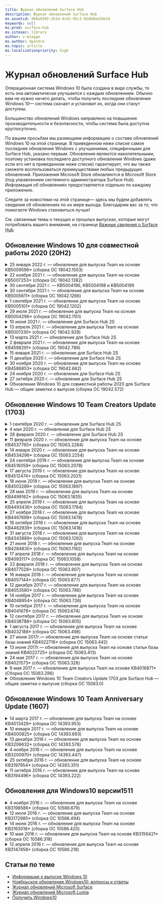 ```yaml
---
title: Журнал обновлений Surface Hub
description: Журнал обновлений Surface Hub
ms.assetid: d66a9392-2b14-4cb2-95c3-92db0ae2de34
keywords: null
ms.prod: surface-hub
ms.sitesec: library
author: v-miegge
ms.author: dpandre
ms.topic: article
ms.localizationpriority: high
---
```


# <a name="surface-hub-update-history"></a>Журнал обновлений Surface Hub

Операционная система Windows 10 была создана в виде службы, то есть она автоматически улучшается с каждым обновлением. Обычно вам не нужно ничего делать, чтобы получить последние обновления Windows 10— система скачает и установит их, когда они станут доступны.

Большинство обновлений Windows направлено на повышение производительности и безопасности, чтобы система была доступна круглосуточно.

По вашим просьбам мы размещаем информацию о составе обновлений Windows 10 на этой странице. В приведенном ниже списке самое последнее обновление Windows с улучшениями, специфичными для Surface Hub, указано первым. Обновления являются накопительными, поэтому установка последнего доступного обновления Windows (даже если его нет в приведенном ниже списке) гарантирует, что вы также сможете воспользоваться преимуществами любых предыдущих обновлений. Приложения Microsoft Store обновляются в Microsoft Store (под управлением системного администратора Surface Hub). Информация об обновлениях предоставляется отдельно по каждому приложению.

Следите за новостями на этой странице— здесь мы будем добавлять сведения об обновлениях по их мере выхода. Благодарим вас за то, что помогаете Windows становиться лучше!

См. связанные темы о текущих и прошлых выпусках, которые могут потребовать вашего внимания, на странице [Важные сведения о Surface Hub](https://support.microsoft.com/products/surface-devices/surface-hub).

## <a name="windows-10-team-2020-update-20h2"></a>Обновление Windows 10 для совместной работы 2020 (20H2)

<details>
<summary>25 января 2022 г. — обновление для выпуска Team на основе KB5009596* (сборка ОС 19042.1503)</summary>

Обновление Surface Hub направлено на улучшение качества работы ОС и содержит исправления для системы безопасности. К числу ключевых обновлений Surface Hub, которые еще не были упомянуты в статье [Журнал обновлений Windows 10](https://support.microsoft.com/help/4581839/windows-10-update-history), можно отнести следующие:

* Устранена проблема, из-за которой Surface Hub не удавалось передавать данные в настроенные рабочие области Azure Log Analytics.
* Устранена проблема, из-за которой запуск собрания Skype для бизнеса с экрана приветствия Surface Hub мог привести к полностью развернутому клиенту SfB, который нельзя было свернуть.
* Устранена проблема, из-за которой Surface Hub, присоединенные к Azure AD, не заполняли предварительно вход в собрания и файлы списком приглашенных на собрание.
* Устранена проблема, из-за которой в некоторых локальных сценариях нельзя было включить чередование паролей учетных записей устройств.

Инструкции по включению и отключению функций и служб устройств см. в [руководстве администратора Surface Hub](/surface-hub/). *[KB5009596](https://support.microsoft.com/help/5009596)
</details>

<details>
<summary>22 ноября 2021 г. — обновление для выпуска Team на основе KB5007253* (сборка ОС 19042.1382)</summary>

Обновление Surface Hub направлено на улучшение качества работы ОС и содержит исправления для системы безопасности. К числу ключевых обновлений Surface Hub, которые еще не были упомянуты в статье [Журнал обновлений Windows 10](https://support.microsoft.com/help/4581839/windows-10-update-history), можно отнести следующие:

* Исправление, которое применяет ограничение в 32 символа при использовании политики MDM для установки «понятного имени» на Surface Hub.
* Исправление, которое исправляет поведение политики AllowStorageCard MDM, когда она возвращается к значению 1 (карты памяти разрешены) с 0.
* Обновите, чтобы позволить браузеру Edge (Chromium) получать доступ к тем же расположениям файлов, которые доступны в проводнике, включая подключенный USB-накопитель.

Инструкции по включению и отключению функций и служб устройств см. в [руководстве администратора Surface Hub](/surface-hub/). *[KB5007253](https://support.microsoft.com/help/5007253)
</details>

<details>
<summary>30 сентября 2021 г. — KB5004196, KB5004198 и KB5004199</summary>

Эти обновления для Surface Hub предоставляют клиент Teams Room, агент Центра администрирования Teams и агент управляемых конференц-залов. Основные функции описаны [в Teams Room на Surface Hub](surface-hub-teams-rooms.md).
 
Инструкции по включению и отключению функций и служб устройств см. в [руководстве администратора Surface Hub](/surface-hub/).
</details>

<details>
<summary>30 сентября 2021 г. — обновление для выпуска Team на основе KB5005611* (сборка ОС 19042.1266)</summary>

Обновление Surface Hub направлено на улучшение качества работы ОС и содержит исправления для системы безопасности. К числу ключевых обновлений Surface Hub, которые еще не были упомянуты в статье [Журнал обновлений Windows 10](https://support.microsoft.com/help/4581839/windows-10-update-history), можно отнести следующие:

* Заменяет режим собрания 1 (предпочтительны Teams/доступен SfB) функциональностью режима 2 (только команды); можно использовать любой параметр, но оба имеют одинаковый эффект.

Инструкции по включению и отключению функций и служб устройств см. в [руководстве администратора Surface Hub](/surface-hub/). *[KB5005611](https://support.microsoft.com/help/5005611)
</details>

<details>
<summary>1 сентября 2021 г. — обновление для выпуска Team на основе KB5005101* (сборка ОС 19042.1202)</summary>

Обновление Surface Hub направлено на улучшение качества работы ОС и содержит исправления для системы безопасности. Основные обновления для Surface Hub описаны в [Windows 10 для совместной работы 2020, обновление 1](https://techcommunity.microsoft.com/t5/surface-it-pro-blog/windows-10-team-2020-update-1-released-to-all-surface-hubs/ba-p/2653503), а также включают следующее:

* Повышена надежность некоторых сценариев настройки учетной записи устройства при использовании локального почтового ящика Exchange.

Инструкции по включению и отключению функций и служб устройств см. в [руководстве администратора Surface Hub](/surface-hub/). *[KB5005101](https://support.microsoft.com/help/5005101)
</details>

<details>
<summary>29 июля 2021 г. — обновление для выпуска Team на основе KB5004296* (сборка ОС 19042.1151)</summary>

Обновление Surface Hub направлено на улучшение качества работы ОС и содержит исправления для системы безопасности. К числу ключевых обновлений Surface Hub, которые еще не были упомянуты в статье [Журнал обновлений Windows 10](https://support.microsoft.com/help/4581839/windows-10-update-history), можно отнести следующие:

* Обновите функцию "Сбор журналов", чтобы включить диагностические данные Windows в формате CSV.
* Исправление, которое гарантирует, что очистка завершения сеанса полностью удалит все данные, связанные с Edge Chromium.
* Улучшены некоторые сценарии с присоединенными к Azure AD концентраторами Surface Hub при использовании приложения средства проверки подлинности.

Инструкции по включению и отключению функций и служб устройств см. в [руководстве администратора Surface Hub](/surface-hub/). *[KB5004296](https://support.microsoft.com/help/5004296)
</details>

<details>
<summary>10 июня 2021 г. — обновление для Surface Hub 2S</summary>

Это обновление предназначено для Surface Hub 2S и содержит обновления драйверов и встроенного ПО, описанные ниже:

* Обновление UEFI Surface — 694.3751.768.0
  * Устранена критическая уязвимость системы безопасности и повышена стабильность системы.
* Обновление встроенного ПО Surface ME — 11.8.86.3877
  * Устранена критическая уязвимость системы безопасности и повышена стабильность системы.
* Драйвер интерфейса модуля управления Intel(R) — 2102.100.0.1044
  * Устранена критическая уязвимость системы безопасности и повышена стабильность системы.
</details>

<details>
<summary>13 апреля 2021 г. — обновление для выпуска Team на основе KB5001330* (сборка ОС 19042.928)</summary>

Обновление Surface Hub направлено на улучшение качества работы ОС и содержит исправления для системы безопасности. К числу ключевых обновлений Surface Hub, которые еще не были упомянуты в статье [Журнал обновлений Windows 10](https://support.microsoft.com/help/4581839/windows-10-update-history), можно отнести следующие:

* Устранена проблема, из-за которой на некоторых устройствах Surface Hub устанавливались только ежемесячные обновления безопасности Windows, а не все накопительные обновления Windows.

Инструкции по включению и отключению функций и служб устройств см. в [руководстве администратора Surface Hub](/surface-hub/). *[KB5001330](https://support.microsoft.com/help/5001330)
</details>

<details>
<summary>13 марта 2021 г. — обновление для Surface Hub 2S</summary>

Это обновление предназначено для Surface Hub 2S и содержит обновления драйверов и встроенного ПО, описанные ниже:

* Драйвер Intel(R) Bluetooth — 22.30.0.4
  * Повышена безопасность и стабильность системы.
* Графический драйвер Intel(R) — 27.20.100.8682
  * Повышена безопасность и стабильность системы.
* Драйвер Intel(R) Wi-Fi — 22.30.0.11
  * Повышена безопасность и стабильность системы.
</details>

<details>
<summary>2 февраля 2021 г. — обновление для выпуска Team на основе KB4598291* (сборка ОС 19042.789)</summary>

Обновление Surface Hub направлено на улучшение качества работы ОС и содержит исправления для системы безопасности. К числу ключевых обновлений Surface Hub, которые еще не были упомянуты в статье [Журнал обновлений Windows 10](https://support.microsoft.com/help/4581839/windows-10-update-history), можно отнести следующие:

* Исправление, позволяющее синхронизировать календарь с Exchange, если имя участника-пользователя учетной записи устройства не равно SMTP.
* Добавлена возможность для администраторов отключать использование современной проверки подлинности во время синхронизации календаря с Exchange.
* Гарантирует, что пользователям Surface Hub не будет предложено ввести учетные данные прокси-сервера после включения функции "Использовать учетные данные учетной записи устройства".
* Устранена проблема, из-за которой проверки обновлений Центра обновления Windows и Store никогда не завершались, если использовался прокси-сервер, требующий проверки подлинности.
* Повышает надежность приложения Connect в проводных сценариях загрузки.

Инструкции по включению и отключению функций и служб устройств см. в [руководстве администратора Surface Hub](/surface-hub/). *[KB4598291](https://support.microsoft.com/help/4598291)
</details>

<details>
<summary>15 января 2021 г. — обновление для Surface Hub 2S</summary>

Это обновление предназначено для Surface Hub 2S и содержит обновления драйверов и встроенного ПО, описанные ниже:

* Обновление встроенного ПО SMC Surface — 3.93.139.0
* Обновление UEFI Surface — 694.3473.768.0
</details>

<details>
<summary>11 декабря 2020 г. — обновление для Surface Hub 2S</summary>

Это обновление предназначено для Surface Hub 2S и содержит обновления драйверов и встроенного ПО, описанные ниже:

* Обновление встроенного ПО SMC Surface — 3.92.139.0
* Обновление UEFI Surface — 694.3447.768.0
</details>

<details>
<summary>30 ноября 2020 г. — обновление для выпуска Team на основе KB4586853* (сборка ОС 19042.662)</summary>

Обновление Surface Hub направлено на улучшение качества работы ОС и содержит исправления для системы безопасности. К числу ключевых обновлений Surface Hub, которые еще не были упомянуты в статье [Журнал обновлений Windows 10](https://support.microsoft.com/help/4581839/windows-10-update-history), можно отнести следующие:

* Обновление страницы параметров конфиденциальности для предоставления дополнительных параметров.
* Устранена проблема, из-за которой уже начавшиеся собрания не отображались на экране приветствия/начальном экране.
* Устранена проблема с облачным восстановлением для языков, отличных от английского (США).
* Skype для бизнеса
  * Улучшены характеристики направленного звука.
  * Заглушены звуки от касания пера при использовании пера во время звонков Skype для бизнеса.
* Повышена надежность при регистрации в программе предварительной оценки Windows.
* Повышена надежность оболочки Windows Team.

Инструкции по включению и отключению функций и служб устройств см. в [руководстве администратора Surface Hub](/surface-hub/). *[KB4586853](https://support.microsoft.com/help/4586853)
</details>

<details>
<summary>24 ноября 2020 г. — обновление для Surface Hub 2S</summary>

Это обновление предназначено для Surface Hub 2S и содержит обновления драйверов и встроенного ПО, описанные ниже:

* Обновление встроенного ПО SMC Surface — 3.91.139.0
  * Повышение надежности режима ожидания с подключением.
* Обновление встроенного ПО Surface Touch — 3.91.139.0
  * Повышение отклика на сенсорный ввод в режиме ожидания с подключением.
* Обновление встроенного ПО Surface USB Audio — 3.91.139.0
* Обновление встроенного ПО Surface Pen — 3.91.139.0
</details>

<details>
<summary>27 октября 2020 г. — обновление для Surface Hub 2S</summary>

Это обновление предназначено для Surface Hub 2S и содержит обновления драйверов и встроенного ПО, описанные ниже:

* Обновление встроенного ПО агрегатора системы Surface — 4.14.139.0
* Обновление UEFI Surface — 694.3386.768.0
</details>

<details>
<summary>Обновление Windows 10 для совместной работы 2020 для Surface Hub — общие заметки о выпуске (сборка ОС 19042.572)</summary>

Обновление Surface Hub направлено на улучшение качества работы ОС и содержит исправления для системы безопасности. Ключевые обновления для Surface Hub, не описанные в [журнале обновлений Windows 10](https://support.microsoft.com/help/4581839/windows-10-update-history), отмечены на странице [Новые возможности обновления Windows 10 для совместной работы 2020](/surface-hub/surface-hub-2020-update-whats-new).

Дополнительные сведения о доступности обновлений по регионам, методам распространения и типам устройств см. на странице [Установка обновления Windows 10 для совместной работы 2020](/surface-hub/surface-hub-2020-update).
</details>

## <a name="windows-10-team-creators-update-1703"></a>Обновление Windows 10 Team Creators Update (1703)

<details>
<summary>1 сентября 2020 г. — обновление для Surface Hub 2S</summary>

Это обновление предназначено для Surface Hub 2S и содержит обновления драйверов и встроенного ПО, описанные ниже:

* Обновление встроенного ПО SMC Surface — 1.177.139.0
  * Улучшает сценарии восстановления полей.
* Обновление встроенного ПО SSD Surface — 5.14.139.0
  * Повышает стабильность системы.
* Драйвер Surface Serial Hub — 9.40.139.0
  * Повышает стабильность системы.
</details>

<details>
<summary>4 мая 2020 г. — обновление для Surface Hub 2S</summary>

Это обновление предназначено для Surface Hub 2S и содержит обновления драйверов и встроенного ПО, описанные ниже:

* Аудиодрайвер Surface USB — 15.3.6.0
  * Улучшены характеристики направленного звука.
* Аудиодрайвер дисплея Intel(R) — 10.27.0.5
  * Улучшает сценарии демонстрации экрана.
* Графический драйвер Intel(R) — 26.20.100.7263
  * Повышает стабильность системы.
* Системный драйвер Surface — 1.7.139.0
  * Повышает стабильность системы.
* Обновление прошивки SMC Surface — 1.176.139.0
  * Повышает стабильность системы.
</details>

<details>
<summary>28 февраля 2020 г. — обновление для Surface Hub 2S</summary>

Это обновление предназначено для Surface Hub 2S и содержит обновления драйверов и встроенного ПО, описанные ниже:

* Драйвер интеграции Surface — 13.46.139.0 
  * Улучшает сценарии яркости дисплея.
* Драйвер интерфейса модуля управления Intel(R) — 1914.12.0.1256
  * Повышает стабильность системы.
* Обновление встроенного ПО SMC Surface — 1.161.139.0
  * Повышает производительность батареи пера.
* Обновление UEFI Surface — 694.2938.768.0
  * Повышает стабильность системы.
</details>

<details>
<summary>11 февраля 2020 г. — обновление для выпуска Team на основе KB4537765* (сборка ОС 15063.2284)</summary>

Обновление Surface Hub направлено на улучшение качества работы ОС и содержит исправления для системы безопасности. К числу ключевых обновлений Surface Hub, которые еще не были упомянуты в статье [Журнал обновлений Windows 10](https://support.microsoft.com/help/4018124/windows-10-update-history), можно отнести следующие:

* Устраняет проблему, из-за которой Hub 2S плохо слышен другими участниками во время вызовов Skype для бизнеса.
* Повышена надежность некоторых сценариев использования арабского языка, иврита и других языков с написанием справа налево в Surface Hub.

Инструкции по включению и отключению функций и служб устройств см. в [руководстве администратора Surface Hub](/surface-hub/).
*[KB4537765](https://support.microsoft.com/help/4537765)
</details>

<details>
<summary>14 января 2020 г. — обновление для выпуска Team на основе KB4534296* (сборка ОС 15063.2254)</summary>

Обновление Surface Hub направлено на улучшение качества работы ОС и содержит исправления для системы безопасности. К числу ключевых обновлений Surface Hub, которые еще не были упомянуты в статье [Журнал обновлений Windows 10](https://support.microsoft.com/help/4018124/windows-10-update-history), можно отнести следующие:

* Устранена проблема в сборе журналов для Microsoft Surface Hub 2S.

Инструкции по включению и отключению функций и служб устройств см. в [руководстве администратора Surface Hub](/surface-hub/).
*[KB4534296](https://support.microsoft.com/help/4534296)
</details>

<details>
<summary>24 сентября 2019 г. — обновление для выпуска Team на основе KB4516059* (сборка ОС 15063.2078)</summary>

Обновление Surface Hub направлено на улучшение качества работы ОС и содержит исправления для системы безопасности. К числу ключевых обновлений Surface Hub, которые еще не были упомянуты в статье [Журнал обновлений Windows 10](https://support.microsoft.com/help/4018124/windows-10-update-history), можно отнести следующие:

 * Обновление страницы параметров восстановления Surface Hub 2S для точного отражения параметров восстановления.
 * Обновление экрана приветствия Surface Hub 2S для улучшения узнаваемости устройства.
 * Устранена проблема с неправильным отображением фона оболочки Windows Team.
 * Устранена проблема с сохранением макета меню "Пуск" при настройке с помощью политики MDM.
 * Исправлена проблема в Microsoft Edge, возникавшая при просмотре некоторых внутренних веб-сайтов.
 * Исправлена проблема в Skype для бизнеса, возникающая при презентации в режима "Весь экран".

Инструкции по включению и отключению функций и служб устройств см. в [руководстве администратора Surface Hub](/surface-hub/).
*[KB4503289](https://support.microsoft.com/help/4503289)
</details>

<details>
<summary>17 августа 2019 г. — обновление для выпуска Team на основе KB4512474* (сборка ОС 15063.2021)</summary>

Обновление Surface Hub направлено на улучшение качества работы ОС и содержит исправления для системы безопасности. К числу ключевых обновлений Surface Hub, которые еще не были упомянуты в статье [Журнал обновлений Windows 10](https://support.microsoft.com/help/4018124/windows-10-update-history), можно отнести следующие:

 * Гарантирует, что видеовыход на концентраторе 2S по умолчанию находится в режиме "Дублировать".
 * Повышена надежность некоторых сценариев использования арабского языка в Surface Hub.

Инструкции по включению и отключению функций и служб устройств см. в [руководстве администратора Surface Hub](/surface-hub/).
*[KB4503289](https://support.microsoft.com/help/4503289)
 </details>

<details>
<summary>18 июня 2019 г. — обновление для выпуска Team на основе KB4503289* (сборка ОС 15063.1897)</summary>

Обновление Surface Hub направлено на улучшение качества работы ОС и содержит исправления для системы безопасности. К числу ключевых обновлений Surface Hub, которые еще не были упомянуты в статье [Журнал обновлений Windows 10](https://support.microsoft.com/help/4018124/windows-10-update-history), можно отнести следующие:

* Устранена проблема, из-за которой пользователи не могли войти в систему на устройстве Microsoft Surface Hub под учетной записью Azure Active Directory. Эта проблема возникала из-за неправильного завершения предыдущего сеанса.
* Добавлена поддержка подключений TLS 1.2 поставщикам удостоверений и Exchange в сценариях настройки учетной записи устройства.
* Исправления для повышения надежности приложения диагностики оборудования на Hub 2S. 
* Исправление для повышения согласованности при первом запуске на Hub 2S. 

Инструкции по включению и отключению функций и служб устройств см. в [руководстве администратора Surface Hub](/surface-hub/).
*[KB4503289](https://support.microsoft.com/help/4503289)
</details>

<details>
<summary>28 мая 2019 г. — обновление для выпуска Team на основе KB4499162* (сборка ОС 15063.1835)</summary>

Обновление Surface Hub направлено на улучшение качества работы ОС и содержит исправления для системы безопасности. К числу ключевых обновлений Surface Hub, которые еще не были упомянуты в статье [Журнал обновлений Windows 10](https://support.microsoft.com/help/4018124/windows-10-update-history), можно отнести следующие:

* Гарантирует, что пользователям Surface Hub не будет предложено ввести учетные данные прокси-сервера после включения функции "Использовать учетные данные учетной записи устройства".
* Устранена проблема, из-за которой соединения Skype периодически терпят неудачу из-за того, что аудио или видео не использует правильный прокси-сервер.
* Добавлена поддержка TLS 1.2 в Skype для бизнеса.
* Устранен сбой подключения SIP в клиенте Skype, когда на сервере Skype отключен TLS 1.0 или TLS 1.1.

Инструкции по включению и отключению функций и служб устройств см. в [руководстве администратора Surface Hub](/surface-hub/).
*[KB4499162](https://support.microsoft.com/help/4499162)
</details>

<details>
<summary>25 апреля 2019 г. — обновление для выпуска Team на основе KB4493436* (сборка ОС 15063.1784)</summary>

Обновление Surface Hub направлено на улучшение качества работы ОС и содержит исправления для системы безопасности. К числу ключевых обновлений Surface Hub, которые еще не были упомянуты в статье [Журнал обновлений Windows 10](https://support.microsoft.com/help/4018124/windows-10-update-history), можно отнести следующие:

* Устранена проблема синхронизации видео и аудио с некоторыми USB-устройствами, подключенными к Surface Hub.

Инструкции по включению и отключению функций и служб устройств см. в [руководстве администратора Surface Hub](/surface-hub/).
*[KB4493436](https://support.microsoft.com/help/4493436)
</details>

<details>
<summary>27 ноября 2018 г. — обновление для выпуска Team на основе KB4467699* (сборка ОС 15063.1478)</summary>

Обновление Surface Hub направлено на улучшение качества работы ОС и содержит исправления для системы безопасности. К числу ключевых обновлений Surface Hub, которые еще не были упомянуты в статье [Журнал обновлений Windows 10](https://support.microsoft.com/help/4018124/windows-10-update-history), можно отнести следующие:

* Устранена проблема, из-за которой некоторые пользователи не могли войти в раздел "Мои собрания и файлы".

Инструкции по включению и отключению функций и служб устройств см. в [руководстве администратора Surface Hub](/surface-hub/).
*[KBKB4467699](https://support.microsoft.com/help/KB4467699)
</details>

<details>
<summary>18 октября 2018 г. — обновление для выпуска Team на основе KB4462939* (сборка ОС 15063.1418)</summary>

Обновление Surface Hub направлено на улучшение качества работы ОС и содержит исправления для системы безопасности. К числу ключевых обновлений Surface Hub, которые еще не были упомянуты в статье [Журнал обновлений Windows 10](https://support.microsoft.com/help/4018124/windows-10-update-history), можно отнести следующие:

* Исправления в Skype для бизнеса: 
  * Устранена проблема с подключением к Skype для бизнеса при выходе из спящего режима.
  * Устранена проблема с сетевым подключением Skype для бизнеса, когда устройство подключено к Интернету.
  * Исправлен сбой Skype для бизнеса при поиске пользователей из каталога.
* Устранена проблема, из-за которой концентратор ошибочно сообщал об ошибке "Отсутствует подключения к Интернету" в корпоративных прокси-средах.
* Реализована функция, позволяющая клиентам подписаться на новый интерфейс доски.

Инструкции по включению и отключению функций и служб устройств см. в [руководстве администратора Surface Hub](/surface-hub/).
*[KB4462939](https://support.microsoft.com/help/4462939)
</details>

<details>
<summary>31 августа 2018 г. — обновление для выпуска Team на основе KB4343889* (сборка ОС 15063.1292)</summary>

Обновление Surface Hub направлено на улучшение качества работы ОС и содержит исправления для системы безопасности. К числу ключевых обновлений Surface Hub, которые еще не были упомянуты в статье [Журнал обновлений Windows 10](https://support.microsoft.com/help/4018124/windows-10-update-history), можно отнести следующие:

* Добавлена поддержка Microsoft Teams
* Устранена проблема с управлением задачами при регистрации Intune
* Позволяет администраторам отключать службы обмена мгновенными сообщениями и электронной почты для концентратора
* Дополнительные исправления ошибок и улучшения надежности приложения Skype для бизнеса Surface Hub.

Инструкции по включению и отключению функций и служб устройств см. в [руководстве администратора Surface Hub](/surface-hub/).
*[KB4343889](https://support.microsoft.com/help/4343889)
</details>

<details>
<summary>21 июня 2018 г. — обновление для выпуска Team на основе KB4284830* (сборка ОС 15063.1182)</summary>

Обновление Surface Hub направлено на улучшение качества работы ОС и содержит исправления для системы безопасности. К числу ключевых обновлений Surface Hub, которые еще не были упомянуты в статье [Журнал обновлений Windows 10](https://support.microsoft.com/help/4018124/windows-10-update-history), можно отнести следующие:

* Изменение телеметрии для поддержки требований GDPR в EMEA

Инструкции по включению и отключению функций и служб устройств см. в [руководстве администратора Surface Hub](/surface-hub/).
*[KB4284830](https://support.microsoft.com/help/KB4284830)
</details>

<details>
<summary>17 апреля 2018 г. — обновление для выпуска Team на основе KB4093117* (сборка ОС 15063.1058)</summary>

Обновление Surface Hub направлено на улучшение качества работы ОС и содержит исправления для системы безопасности. К числу ключевых обновлений Surface Hub, которые еще не были упомянуты в статье [Журнал обновлений Windows 10](https://support.microsoft.com/help/4018124/windows-10-update-history), можно отнести следующие:

* Устранена проблема проводной проекции
* Включает массовое обновление для определенных политик MDM (управление мобильными устройствами).
* Устранена проблема с набирателем номера при международных звонках
* Устранена проблема с разрешением изображения, когда 2 Surface Hub присоединяются к одному и тому же собранию.
* Устранена ошибка обработки сертификата OMS (Пакет управления операциями).
* Устранена проблема безопасности при очистке в конце сеанса
* Устранена проблема Miracast, когда Surface Hub указан для каналов со 149 по 165.
  * Каналы со 149 по 165 по-прежнему будут недоступны в Европе, Японии и Израиле из-за региональных нормативных актов

Инструкции по включению и отключению функций и служб устройств см. в [руководстве администратора Surface Hub](/surface-hub/).
*[KB4093117](https://support.microsoft.com/help/4093117)
</details>

<details>
<summary>23 февраля 2018 г. — обновление для выпуска Team на основе KB4077528* (сборка ОС 15063.907)</summary>

Обновление Surface Hub направлено на улучшение качества работы ОС и содержит исправления для системы безопасности. К числу ключевых обновлений Surface Hub, которые еще не были упомянуты в статье [Журнал обновлений Windows 10](https://support.microsoft.com/help/4018124/windows-10-update-history), можно отнести следующие:

* Устранена проблема, из-за которой параметры MDM применялись неправильно.
* Улучшенный процесс очистки

Инструкции по включению и отключению функций и служб устройств см. в [руководстве администратора Surface Hub](/surface-hub/).
*[KB4077528](https://support.microsoft.com/help/4077528)
</details>

<details>
<summary>16 января 2018 г. — обновление для выпуска Team на основе KB4057144* (сборка ОС 15063.877)</summary>

Обновление Surface Hub направлено на улучшение качества работы ОС и содержит исправления для системы безопасности. К числу ключевых обновлений Surface Hub, которые еще не были упомянуты в статье [Журнал обновлений Windows 10](https://support.microsoft.com/help/4018124/windows-10-update-history), можно отнести следующие:

* Добавлена возможность управления макетом плиток меню «Пуск» через MDM
* Исправление ошибки MDM при настройке ротации паролей

Инструкции по включению и отключению функций и служб устройств см. в [руководстве администратора Surface Hub](/surface-hub/).
*[KB4057144](https://support.microsoft.com/help/4057144)
</details>

<details>
<summary>12 декабря 2017 г. — обновление для выпуска Team на основе KB4053580* (сборка ОС 15063.786)</summary>

Обновление Surface Hub направлено на улучшение качества работы ОС и содержит исправления для системы безопасности. К числу ключевых обновлений Surface Hub, которые еще не были упомянуты в статье [Журнал обновлений Windows 10](https://support.microsoft.com/help/4018124/windows-10-update-history), можно отнести следующие:

* Устранение мигания видео с камеры вызовов Skype для бизнеса;
* Устранение проблемы с идентификатором SSD центра уведомлений.

Инструкции по включению и отключению функций и служб устройств см. в [руководстве администратора Surface Hub](/surface-hub/).
*[KB4053580](https://support.microsoft.com/help/4053580)
</details>

<details>
<summary>14 ноября 2017 г. — обновление для выпуска Team на основе KB4048954* (сборка ОС 15063.726)</summary>

Обновление Surface Hub направлено на улучшение качества работы ОС и содержит исправления для системы безопасности. К числу ключевых обновлений Surface Hub, которые еще не были упомянуты в статье [Журнал обновлений Windows 10](https://support.microsoft.com/help/4018124/windows-10-update-history), можно отнести следующие:

* Обновление компонентов, позволяющее пользователям включать проверку подлинности в проводной сети по протоколу 802.1X с помощью политики MDM.
* Обновление компонентов, которое позволяет пользователям динамически выбирать необходимое приложение при открытии файла.
* Исправление, которое обеспечивает полное удаление всех подключений между учетной записью пользователя и устройством в ходе очистки по завершении сеанса.
* Исправление с целью повышения производительности, которое сокращает время очистки, а также время подключения с помощью Miracast.
* Внедрение функции упрощенной проверки подлинности, которую можно использовать во время собраний.
* Исправление, благодаря которому компоненты служб используют одинаковый прокси-сервер, настроенный на различных устройствах.
* Улучшенная защита данных телеметрии, передаваемых устройством, и оптимизация использования пропускной способности.
* Внедрение функции, позволяющей пользователям отправлять отзывы в корпорацию Майкрософт после собрания.

Инструкции по включению и отключению функций и служб устройств см. в [руководстве администратора Surface Hub](/surface-hub/).
*[KB4048954](https://support.microsoft.com/help/4048954)
</details>

<details>
<summary>10 октября 2017 г. — обновление для выпуска Team на основе KB4041676* (сборка ОС 15063.674)</summary>

Обновление Surface Hub направлено на улучшение качества работы ОС и содержит исправления для системы безопасности. К числу ключевых обновлений Surface Hub, которые еще не были упомянуты в статье [Журнал обновлений Windows 10](https://support.microsoft.com/help/4018124/windows-10-update-history), можно отнести следующие:

* Skype для бизнеса
  * Устранена проблема, требующая перезагрузки устройства после выхода из спящего режима.
  * Устранена проблема, из-за которой не удавалось разрешить внешние контакты через учетную запись в Skype Online Hub.
* PowerPoint
  * Устранена проблема, из-за которой некоторые презентации PowerPoint не отображались в Hub.
* Общее
  * Исправление, устраняющее проблему из-за которой системный администратор не мог отключить порт USB.

*[KB4041676](https://support.microsoft.com/help/4041676)
</details>

<details>
<summary>12 сентября 2017 г. — обновление для выпуска Team на основе KB4038788* (сборка ОС 15063.605) </summary>

Обновление Surface Hub направлено на улучшение качества работы ОС и содержит исправления для системы безопасности. К числу ключевых обновлений Surface Hub, которые еще не были упомянуты в статье [Журнал обновлений Windows 10](https://support.microsoft.com/help/4018124/windows-10-update-history), можно отнести следующие:

* Безопасность
  * Устранена проблема с Bitlocker при выходе устройства из спящего режима.
* Общее
  * Уменьшена периодичность/объем телеметрических измерений работоспособности устройства, в результате чего повысилась производительность системы.
  * Устранена проблема, не позволяющая устройству собирать системные журналы.

*[KB4038788](https://support.microsoft.com/help/4038788)
</details>

<details>
<summary>1 августа 2017 г. — обновление для выпуска Team на основе KB4032188* (сборка ОС 15063.498)</summary>

* Skype для бизнеса 
  * Решена проблема входа в систему Skype для бизнеса, из-за которой раньше требовалось повторить попытку входа или перезагрузить систему.
  * Решена проблема, из-за которой время собрания в Skype для бизнеса отображалось некорректно.
  * Исправления, вносимые с целью повысить надежность Surface Hub Skype для бизнеса.

*[KB4032188](https://support.microsoft.com/help/4032188)
</details>

<details>
<summary>27 июня 2017г.— обновление для выпуска Team на основе статьи базы знаний KB4022716* (сборка ОС 15063.442)</summary>

Обновление Surface Hub направлено на улучшение качества работы ОС и содержит исправления для системы безопасности. К числу ключевых обновлений Surface Hub, которые еще не были упомянуты в статье [Журнал обновлений Windows 10](https://support.microsoft.com/help/4018124/windows-10-update-history), можно отнести следующие:

* Решена проблема аварийного завершения работы драйвера NVIDIA, в результате чего раньше требовалось выключить спящий 84-дюймовый Surface Hub и перезапустить его вручную.
* Устранена проблема, из-за которой некоторые приложения не запускались на 84-дюймовом Surface Hub.

*[KB4022716](https://support.microsoft.com/help/4022716)
</details>

<details>
<summary>13 июня 2017г.— обновление для выпуска Team на основе статьи базы знаний KB4022725* (сборка ОС 15063.413)</summary>

Обновление Surface Hub направлено на улучшение качества работы ОС и содержит исправления для системы безопасности. К числу ключевых обновлений Surface Hub, которые еще не были упомянуты в статье [Журнал обновлений Windows 10](https://support.microsoft.com/help/4018124/windows-10-update-history), можно отнести следующие:

* Общее
  * Устранены проблемы, связанные с падением капель чернил при использовании пера
  * Устранена проблема, из-за которой "очистка" собрания занимает много времени

*[KB4022725](https://support.microsoft.com/help/4022725)
</details>

<details>
<summary>24 мая 2017 г. — обновление для выпуска Team на основе KB4021573* (сборка ОС 15063.328)</summary>

Обновление Surface Hub направлено на улучшение качества работы ОС и содержит исправления для системы безопасности. К числу ключевых обновлений Surface Hub, которые еще не были упомянуты в статье [Журнал обновлений Windows 10](https://support.microsoft.com/help/4018124/windows-10-update-history), можно отнести следующие:

* Общее
  * Устранена проблема, связанная с хранением настроек прокси-сервера во время обновления

*[KB4021573](https://support.microsoft.com/help/4021573)
</details>

<details>
<summary>9 мая 2017 г. — обновление для выпуска Team на основе KB4016871* (Сборка ОС 15063.296)</summary>

Обновление Surface Hub направлено на улучшение качества работы ОС и содержит исправления для системы безопасности. К числу ключевых обновлений Surface Hub, которые еще не были упомянуты в статье [Журнал обновлений Windows 10](https://support.microsoft.com/help/4018124/windows-10-update-history), можно отнести следующие:

* Общее
  * Устранена проблема цикла сна/пробуждения
  * Устранено несколько проблем сброса и восстановления
  * Устранена проблема с вкладкой "Журнал обновлений"
  * Устранена проблема запуска службы Miracast
* Приложения
  * Устранена ошибка обновления пакета приложений

*[KB4016871](https://support.microsoft.com/help/4016871)
</details>

<details>
<summary>Обновление Windows 10 Team Creators Update 1703 для Surface Hub — общие заметки о выпуске (сборка ОС 15063.0)</summary>

Обновление Surface Hub направлено на улучшение качества работы ОС и содержит исправления для системы безопасности. К числу ключевых обновлений Surface Hub, которые еще не были упомянуты в статье [Журнал обновлений Windows 10](https://support.microsoft.com/help/4018124/windows-10-update-history), можно отнести следующие:

* Улучшение взаимодействия на большом экране 
  * Совершенствование карусели собраний в разделах начальной настройки и запуска
  * Возможность присоединяться к собраниям и завершать сеансы непосредственно из меню "Пуск"
  * Приложения могут использовать во время сеанса большую площадь экрана
  * Упрощение механизмов управления в Skype
  * Совершенствование механизмов для предоставления обратной связи
* Доступ к моей личному содержимому*
  * Персональная система единого входа на странице первоначальной настройки или запуска
  * Возможность присоединяться к собраниям и завершать сеансы непосредственно из меню "Пуск"
  * Доступ к личным файлам через Onedrive для бизнеса непосредственно из меню "Пуск".
  * Готовый вход для участников
  * Оптимизированные процедуры аутентификации благодаря использованию приложения для проверки подлинности*
* Развертывание и управляемость 
  * Упрощение запуска при первом включении благодаря пакетной подготовке приложений
  * Облачная служба восстановления устройств
  * Поддержка корпоративных сертификатов клиента
  * Улучшенная поддержка учетных данных прокси-серверов
  * Добавлена и усовершенствована поддержка конфигурации качества обслуживания Skype
  * Добавлена возможность настройки громкости устройства по умолчанию в разделе "Параметры"
  * Усовершенствована поддержка MDM для [параметров](/surface-hub/remote-surface-hub-management) Surface Hub
* Повышенная безопасность 
  * Добавлена возможность ограничить USB-накопители модулем BitLocker
  * Добавлена возможность отключить порты USB с помощью MDM
  * Добавлена возможность отключения функции "Продолжить сеанс" в случае тайм-аута
  * Добавление проводной поддержки стандарта безопасности 802.1x
* Звук и проекции
  * Усовершенствования динамика для человеческого голоса Dolby Audio
  * Заглушены звуки от касания пера при использовании пера во время звонков Skype для бизнеса
  * Добавлена поддержка подключений инфраструктуры Miracast
* Исправления с целью повышения надежности и производительности
  * Устранено несколько проблем сброса и восстановления
  * Устранена проблема аутентификации Surface Hub Exchange при использовании сертификатов клиента
  * Усовершенствовано подключение к сети Wi-Fi и стабильность учетных данных
  * Устранена проблема, связанная с деформированием звука Miracast и синхронизацией во время воспроизведения видео
  * Добавлен параметр для отключения автоматического подключения

Функция единого входа требует использования Office365 и OneDrive для бизнеса **Требования к обслуживанию см. в руководстве администратора.

</details>

## <a name="windows-10-team-anniversary-update-1607"></a>Обновление Windows 10 Team Anniversary Update (1607)

<details>
<summary>14 марта 2017 г. — обновление для выпуска Team на основе KB4013429* (сборка ОС 14393.953)</summary>

Обновление Surface Hub направлено на улучшение качества работы ОС и содержит исправления для системы безопасности. К числу ключевых обновлений Surface Hub, которые еще не были упомянуты в статье [Журнал обновлений Windows 10](https://support.microsoft.com/help/4018124/windows-10-update-history), можно отнести следующие:

* Общее
  * Исправление безопасности для проводника, предотвращающее переход в ограниченные расположения файлов
* Skype для бизнеса
  * Исправление проблемы, вызывающе задержку во время демонстрации экрана при работе с удаленным рабочим столом

*[KB4013429](https://support.microsoft.com/help/4013429)
</details>

<details>
<summary>10 января 2017 г. — обновление для выпуска Team на основе KB4000825* (сборка ОС 14393.693)</summary>

Обновление Surface Hub направлено на улучшение качества работы ОС и содержит исправления для системы безопасности. К числу ключевых обновлений Surface Hub, которые еще не были упомянуты в статье [Журнал обновлений Windows 10](https://support.microsoft.com/help/4018124/windows-10-update-history), можно отнести следующие:

* Включена возможность выбрать раскладки клавиатуры 106/109 для физических японских клавиатур

*[KB4000825](https://support.microsoft.com/help/4000825)
</details>

<details>
<summary>13 декабря 2016 г. — обновление для выпуска Team на основе KB3206632* (сборка ОС 14393.576)</summary>

Обновление Surface Hub направлено на улучшение качества работы ОС и содержит исправления для системы безопасности. К числу ключевых обновлений Surface Hub, которые еще не были упомянуты в статье [Журнал обновлений Windows 10](https://support.microsoft.com/help/4018124/windows-10-update-history), можно отнести следующие:

* Устранена проблема искажения звука при проводном подключении

*[KB3206632](https://support.microsoft.com/help/3206632)
</details>

<details>
<summary>4 ноября 2016 г. — обновление для выпуска Team на основе KB3200970* (сборка ОС 14393.447)</summary>

Изменения в обновлении Windows 10 Team Anniversary Update (версия 1607) для Surface Hub включают усовершенствования качества и исправления безопасности. К числу ключевых обновлений Surface Hub, которые еще не были упомянуты в статье [Журнал обновлений Windows 10](https://support.microsoft.com/help/4018124/windows-10-update-history), можно отнести следующие:

* Исправление ошибок Skype для бизнеса с целью повышения надежности

*[KB3200970](https://support.microsoft.com/help/3200970)
</details>

<details>
<summary>25 октября 2016 г. — обновление для выпуска Team на основе KB3197954* (сборка ОС 14393.351)</summary>

Обновление Surface Hub направлено на улучшение качества работы ОС и содержит исправления для системы безопасности. К числу ключевых обновлений Surface Hub, которые еще не были упомянуты в статье [Журнал обновлений Windows 10](https://support.microsoft.com/help/4018124/windows-10-update-history), можно отнести следующие:

* Включение функции сна в ОС и BIOS с целью снижения энергопотребления Surface Hub и повышения долгосрочной надежности устройства
* Общее
  * Устранены проблемы в сценариях, когда экранная клавиатура иногда не отображается
  * Устранено смещение приложения "Доска", которое иногда происходит при открытии запланированного собрания
  * Устранена проблема, не позволяющая администраторам менять пароль локального администратора после сброса параметров устройства
  * Изменения в BIOS, позволяющие устранить проблему, связанную с отслеживанием на панели состояния во время сброса параметров устройства
  * Обновление UEFI для решения проблем, связанных с выключением питания

*[KB3197954](https://support.microsoft.com/help/3197954)
</details>

<details>
<summary>11 октября 2016 г. — обновление для выпуска Team на основе KB3194496* (сборка ОС 14393.222)</summary>

Эти изменения позволяют применить обновление Windows 10 Team Anniversary Update к Surface Hub и включают усовершенствования качества и исправления безопасности. (После установки ваше устройство будет работать под управлением Windows 10 версии 1607.) К числу ключевых обновлений Surface Hub, которые еще не были упомянуты в статье [Журнал обновлений Windows 10](https://support.microsoft.com/help/4018124/windows-10-update-history), можно отнести следующие:

* Skype для бизнеса
  * Улучшения производительности при присоединении к собранию, включая устранение проблемы при присоединении к собранию с использованием федеративных учетных записей
  * Поддержка демонстрации экрана на базе видео (VBSS) теперь доступна в Skype для бизнеса для Surface Hub
  * Устранена проблема, связанная с отключением по истечении 5 минут неактивности
  * Устранен сбой общего доступа к экранам взаимодействующих устройств Hub при использовании Skype
  * Повышение качество видео в Skype, включая следующее:
    * Потеря видеоизображения во время собрания с несколькими выступающими с видеопрезентациями участниками
    * Обрезка видео во время звонков
    * Видео исходящего звонка не отображается для других участников
  * Устранена проблема, связанная с ошибкой входа в UPN
  * Устранена проблема с панелью набора при использовании вызовов по протоколу SIP
* Доска
  * Теперь пользователь может сохранять и вновь просматривать сеансы работы с доской, используя онлайн-службу OneDrive (с помощью функции "Поделиться")
  * Усовершенствован запуск доски при снятом с док-станции пере
* Приложения
  * Предустановленное приложение OneDrive для доступа к личным и рабочим файлам
  * Предустановленное приложение "Фотографии" для просмотра фото и видео
  * Предустановленное приложение PowerBI для просмотра информационных панелей
  * Во всех приложениях Office— Word, Excel, PowerPoint— реализована поддержка рукописного ввода
  * Edge в Surface Hub теперь поддерживает веб-сайты с Flash
* Общее
  * Включена возможность выбора аудиоустройства (для Surface Hub, подключенных с использованием внешних аудиоустройств)
  * Включена поддержка HDCP на выходном разъеме DisplayPort
  * Изменения в пользовательском интерфейсе системы с целью повышения удобства использования (см. дополнительные сведения в [руководствах пользователя и администратора](https://www.microsoft.com/surface/support/surface-hub))
  * Исправления ошибок и оптимизация производительности с целью ускорить процедуру входа в Azure Active Directory
  * Значительно сокращено время, необходимое для сброса параметров и восстановления Surface Hub
  * Пользовательский интерфейс Защитника Windows добавлен в раздел "Параметры"
  * Усовершенствовано сенсорное взаимодействие при запуске
  * Включена поддержка беспроводной проекции с разрешением выше 1080p по стандарту Miracast на поддерживаемых устройствах
  * Решена проблема, вызывающая ложные состояния уведомлений "Отсутствует подключение к Интернету" и "Информация о встречах может быть устаревшей" при запуске
  * Повышена надежность экранной клавиатуры
  * Дополнительная поддержка при создании пакетов подготовки Surface Hub с использованием конструктора образов и конфигураций Windows (ICD), усовершенствовано решение для мониторинга Surface Hub в пакете Operations Management Suite (OMS)

*[KB3194496](https://support.microsoft.com/help/3194496)
</details>

## <a name="updates-for-windows-10-version-1511"></a>Обновления для Windows10 версии1511

<details>
<summary>4 ноября 2016 г. — обновление для выпуска Team на основе KB3198586* (сборка ОС 10586.679)</summary>

В этом обновлении Windows 10 для совместной работы (версия 1511) для Surface Hub реализованы улучшения качества и исправления безопасности, описанные в [журнале обновлений Windows 10](https://support.microsoft.com/help/4018124/windows-10-update-history). В этом обновлении нет изменений, связанных непосредственно с Surface Hub.

*[KB3198586](https://support.microsoft.com/help/3198586)
</details>

<details>
<summary>12 июля 2016 г. — обновление для выпуска Team на основе KB3172985* (сборка ОС 10586.494)</summary>

Обновление направлено на улучшение качества работы ОС и содержит исправления для системы безопасности. Никаких новых функций операционной системы в этом обновлении не представлено. Ключевые изменения, связанные с Surface Hub (помимо перечисленных в разделе [Журнал обновлений Windows 10](https://support.microsoft.com/help/4018124/windows-10-update-history)), включают следующие:

* Исправлена проблема, вызывающая системные сбои Windows
* Исправлена проблема, вызывающая систематические сбои Edge
* Устранена проблема, из-за которой происходит аварийное завершение работы службы перед выключением
* Устранена проблема, из-за которой некоторые данные приложений неправильно удалялись после сеанса
* Обновлен драйвер Broadcom NFC с целью повышения производительности NFC
* Обновлен драйвер Marvell Wi-Fi с целью повышения производительности Miracast
* Обновлен драйвер Nvidia, чтобы устранить ошибку отображения, из-за которой на 84-дюймовых устройствах Surface Hub содержимое отображается нечетко
* Устранены многочисленные проблемы в Skype для бизнеса, включая следующие: 
  * Проблема, вызывающая отключение Skype для бизнеса во время собраний
  * Проблема, из-за которой пользователям не удавалось присоединиться к собранию, если организатор собрания использовал федеративную конфигурацию
  * Включена возможность совместного использования приложения Skype для бизнеса
  * Причина, вызывающая аварийное завершение работы приложения Skype
* Добавлен запрос в разделе "Параметры", информирующий пользователей о возможности повреждения ОС, если сброс устройства будет прерван

*[KB3172985](https://support.microsoft.com/help/3172985)
</details>

<details>
<summary>14 июня 2016 г. — обновление для выпуска Team на основе KB3163018* (сборка ОС 10586.420)</summary>

Обновление Surface Hub направлено на улучшение качества работы ОС и содержит исправления для системы безопасности. Никаких новых функций операционной системы в этом обновлении не представлено. К числу ключевых обновлений Surface Hub, которые еще не были упомянуты в статье [Журнал обновлений Windows 10](https://support.microsoft.com/help/4018124/windows-10-update-history), можно отнести следующие:

* Ограниченный выпуск. См. сведения о пакете для Surface Hub в выпуске от 12 июля 2016г. — [KB3172985](https://support.microsoft.com/en-us/help/3172985) (сборка ОС 10586.494)

*[KB3163018](https://support.microsoft.com/help/3163018)
</details>

<details>
<summary>10 мая 2016 г. — обновление для выпуска Team на основе KB3156421* (сборка ОС 10586.318)</summary>

Обновление Surface Hub направлено на улучшение качества работы ОС и содержит исправления для системы безопасности. Никаких новых функций операционной системы в этом обновлении не представлено. К числу ключевых обновлений Surface Hub, которые еще не были упомянуты в статье [Журнал обновлений Windows 10](https://support.microsoft.com/help/4018124/windows-10-update-history), можно отнести следующие:

* Устранена проблема, препятствующая установке определенных приложений Store (OneDrive)
* Устранена проблема, из-за которой сенсорный ввод переставал отвечать в приложениях

*[KB3156421](https://support.microsoft.com/help/3156421)
</details>

<details>
<summary>12 апреля 2016 г. — обновление для выпуска Team на основе KB3147458* (сборка ОС 10586.218)</summary>

Обновление Surface Hub направлено на улучшение качества работы ОС и содержит исправления для системы безопасности. Никаких новых функций операционной системы в этом обновлении не представлено. К числу ключевых обновлений Surface Hub, которые еще не были упомянуты в статье [Журнал обновлений Windows 10](https://support.microsoft.com/help/4018124/windows-10-update-history), можно отнести следующие:

* Исправлена проблема, из-за которой уровень громкости не сбрасывался должным образом между сеансами

*[KB3147458](https://support.microsoft.com/help/3147458)
</details>

## <a name="related-topics"></a>Статьи по теме

* [Информация о выпуске Windows 10](https://go.microsoft.com/fwlink/p/?LinkId=724328)
* [Ноябрьское обновление Windows10: вопросы и ответы](https://windows.microsoft.com/windows-10/windows-update-faq)
* [Журнал обновлений Microsoft Surface](https://go.microsoft.com/fwlink/p/?LinkId=724327)
* [Журнал обновлений Microsoft Lumia](https://go.microsoft.com/fwlink/p/?LinkId=785968)
* [Получить Windows10](https://go.microsoft.com/fwlink/p/?LinkId=616447)
